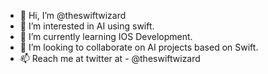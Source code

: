 - 👋 Hi, I’m @theswiftwizard
- 👀 I’m interested in AI using swift.
- 🌱 I’m currently learning IOS Development.
- 💞️ I’m looking to collaborate on AI projects based on Swift.
- 📫 Reach me at twitter at - @theswiftwizard

<!---
theswiftwizard/theswiftwizard is a ✨ special ✨ repository because its `README.md` (this file) appears on your GitHub profile.
You can click the Preview link to take a look at your changes.
--->
